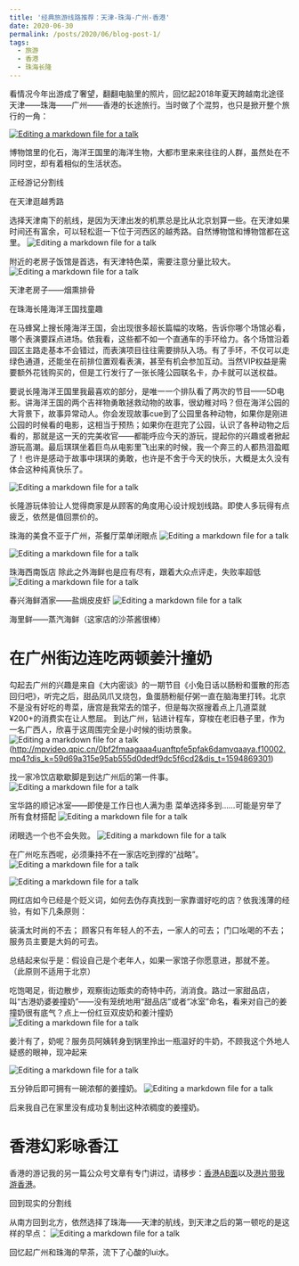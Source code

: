```yaml
---
title: '经典旅游线路推荐：天津-珠海-广州-香港'
date: 2020-06-30
permalink: /posts/2020/06/blog-post-1/
tags:
  - 旅游
  - 香港
  - 珠海长隆
---
```




看情况今年出游成了奢望，翻翻电脑里的照片，回忆起2018年夏天跨越南北途径天津——珠海——广州——香港的长途旅行。当时做了个混剪，也只是掀开整个旅行的一角：

[![Editing a markdown file for a talk](/images/20200630/1.png)](http://mpvideo.qpic.cn/0bf2feaa4aaazmaact63bbpfakodbyuqadqa.f10002.mp4?dis_k=1782754e3359337e6a4dce23b8fb1278&dis_t=1594807519)


博物馆里的化石，海洋王国里的海洋生物，大都市里来来往往的人群，虽然处在不同时空，却有着相似的生活状态。


正经游记分割线



在天津逛越秀路

选择天津南下的航线，是因为天津出发的机票总是比从北京划算一些。在天津如果时间还有富余，可以轻松逛一下位于河西区的越秀路。自然博物馆和博物馆都在这里。
![Editing a markdown file for a talk](/images/20200630/640.png)

附近的老房子饭馆是首选，有天津特色菜，需要注意分量比较大。
![Editing a markdown file for a talk](/images/20200630/640-2.jpeg)


天津老房子——烟熏排骨
 
在珠海长隆海洋王国找童趣

在马蜂窝上搜长隆海洋王国，会出现很多超长篇幅的攻略，告诉你哪个场馆必看，哪个表演要踩点进场。依我看，这些都不如一个直通车的手环给力。各个场馆沿着园区主路走基本不会错过，而表演项目往往需要排队入场。有了手环，不仅可以走绿色通道，还能坐在前排位置观看表演，甚至有机会参加互动。当然VIP权益是需要额外花钱购买的，但是工行发行了一张长隆公园联名卡，办卡就可以送权益。

要说长隆海洋王国里我最喜欢的部分，是唯一一个排队看了两次的节目——5D电影。讲海洋王国的两个吉祥物勇敢拯救动物的故事，很幼稚对吗？但在海洋公园的大背景下，故事异常动人。你会发现故事cue到了公园里各种动物，如果你是刚进公园的时候看的电影，这相当于预热；如果你在逛完了公园，认识了各种动物之后看的，那就是这一天的完美收官——都能呼应今天的游玩，提起你的兴趣或者掀起游玩高潮。最后琪琪坐着巨鸟从电影里飞出来的时候，我一个奔三的人都热泪盈眶了！也许是感动于故事中琪琪的勇敢，也许是不舍于今天的快乐，大概是太久没有体会这种纯真快乐了。

![Editing a markdown file for a talk](/images/20200630/640.gif)


长隆游玩体验让人觉得商家是从顾客的角度用心设计规划线路。即使人多玩得有点疲乏，依然是值回票价的。

珠海的美食不亚于广州，茶餐厅菜单闭眼点
![Editing a markdown file for a talk](/images/20200630/640-2.png)


![Editing a markdown file for a talk](/images/20200630/640-3.png)

珠海西南饭店
 除此之外海鲜也是应有尽有，跟着大众点评走，失败率超低
![Editing a markdown file for a talk](/images/20200630/640-5.png)

春兴海鲜酒家——盐焗皮皮虾
![Editing a markdown file for a talk](/images/20200630/640-4.png)

海里鲜——蒸汽海鲜（这家店的沙茶酱很棒）

在广州街边连吃两顿姜汁撞奶
======
勾起去广州的兴趣是来自《大内密谈》的一期节目《小兔日话以肠粉和蛋散的形态回归吧》，听完之后，甜品凤爪叉烧包，鱼蛋肠粉艇仔粥一直在脑海里打转。北京不是没有好吃的粤菜，唐宫是我常去的馆子，但是每次抠搜着点上几道菜就¥200+的消费实在让人憋屈。
到达广州，钻进计程车，穿梭在老旧巷子里，作为一名广西人，欣喜于这周围完全是小时候的街坊景象。
![Editing a markdown file for a talk](/images/20200630/1.png)(http://mpvideo.qpic.cn/0bf2fmaagaaa4uanftpfe5pfak6damvqaaya.f10002.mp4?dis_k=59d69a315e95ab555d0dedf9dc5f6cd2&dis_t=1594869301)

找一家冷饮店歇歇脚是到达广州后的第一件事。
![Editing a markdown file for a talk](/images/20200630/640-3.jpeg)

宝华路的顺记冰室——即使是工作日也人满为患
菜单选择多到……可能是穷举了所有食材搭配
![Editing a markdown file for a talk](/images/20200630/640-4.png)

闭眼选一个也不会失败。
![Editing a markdown file for a talk](/images/20200630/640-5.png)

在广州吃东西呢，必须秉持不在一家店吃到撑的“战略”。
![Editing a markdown file for a talk](/images/20200630/640-6.jpeg)

![Editing a markdown file for a talk](/images/20200630/640-7.jpeg)

网红店如今已经是个贬义词，如何去伪存真找到一家靠谱好吃的店？依我浅薄的经验，有如下几条原则：

装潢太时尚的不去；
顾客只有年轻人的不去，一家人的可去；
门口吆喝的不去；
服务员主要是大妈的可去。

总结起来似乎是：假设自己是个老年人，如果一家馆子你愿意进，那就不差。
（此原则不适用于北京）

吃饱喝足，街边散步，观察街边贩卖的奇特中药，消消食。路过一家甜品店，叫“古港奶婆姜撞奶”——没有笼统地用“甜品店”或者“冰室”命名，看来对自己的姜撞奶很有底气？点上一份红豆双皮奶和姜汁撞奶
![Editing a markdown file for a talk](/images/20200630/640-8.jpeg)

姜汁有了，奶呢？服务员阿姨转身到锅里拎出一瓶温好的牛奶，不顾我这个外地人疑惑的眼神，现冲起来

![Editing a markdown file for a talk](/images/20200630/640-2.gif)

五分钟后即可拥有一碗浓郁的姜撞奶。
![Editing a markdown file for a talk](/images/20200630/640-3.gif)

后来我自己在家里没有成功复制出这种浓稠度的姜撞奶。

香港幻彩咏香江
======
香港的游记我的另一篇公众号文章有专门讲过，请移步：[香港AB面](https://ilixiaoqin.github.io/posts/2018/11/blog-post-1/)以及[港片带我游香港](https://ilixiaoqin.github.io/posts/2018/10/blog-post-1/)。

回到现实的分割线


从南方回到北方，依然选择了珠海——天津的航线，到天津之后的第一顿吃的是这样的早点：
![Editing a markdown file for a talk](/images/20200630/640-9.jpeg)

回忆起广州和珠海的早茶，流下了心酸的lui水。




